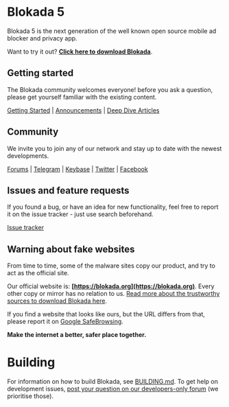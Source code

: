 # Blokada 5

Blokada 5 is the next generation of the well known open source mobile ad blocker and privacy app.

Want to try it out? **[Click here to download Blokada](http://go.blokada.org/download_section)**.

## Getting started

The Blokada community welcomes everyone! before you ask a question, please get yourself familiar with the existing content.

[Getting Started](https://go.blokada.org/faq) | [Announcements](https://go.blokada.org/news) | [Deep Dive Articles](https://go.blokada.org/blog)

## Community

We invite you to join any of our network and stay up to date with the newest developments.

[Forums](http://go.blokada.org/forum) | [Telegram](http://go.blokada.org/chat) | [Keybase](https://keybase.io/blocka) | [Twitter](http://go.blokada.org/social_twitter) | [Facebook](http://go.blokada.org/social_facebook)

## Issues and feature requests

If you found a bug, or have an idea for new functionality, feel free to report it on the issue tracker - just use search beforehand.

[Issue tracker](https://go.blokada.org/issue)


## Warning about fake websites

From time to time, some of the malware sites copy our product, and try to act as the official site.

Our official website is: **[https://blokada.org](https://blokada.org)**. Every other copy or mirror has no relation to us. [Read more about the trustworthy sources to download Blokada here](https://go.blokada.org/download_sources).

If you find a website that looks like ours, but the URL differs from that, please report it on [Google SafeBrowsing](https://safebrowsing.google.com/safebrowsing/report_phish/?hl=en).

**Make the internet a better, safer place together.**

# Building

For information on how to build Blokada, see [BUILDING.md](BUILDING.md). To get help on development issues, [post your question on our developers-only forum](https://go.blokada.org/development) (we prioritise those).